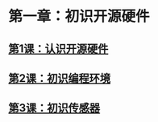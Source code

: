 # 第一章：初识开源硬件

## [第1课：认识开源硬件](../bookChapters/part1/part1_1.md)

## [第2课：初识编程环境](../bookChapters/part1/part1_2.md)

## [第3课：初识传感器](../bookChapters/part1/part1_3.md)
